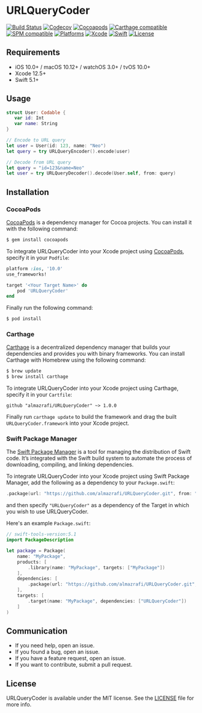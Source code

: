 # URLQueryCoder
[![Build Status](https://github.com/almazrafi/URLQueryCoder/workflows/CI/badge.svg?branch=main)](https://github.com/almazrafi/URLQueryCoder/actions)
[![Codecov](https://codecov.io/gh/almazrafi/URLQueryCoder/branch/main/graph/badge.svg?token=DRFk9RWXWB)](https://codecov.io/gh/almazrafi/URLQueryCoder)
[![Cocoapods](https://img.shields.io/cocoapods/v/URLQueryCoder)](http://cocoapods.org/pods/URLQueryCoder)
[![Carthage compatible](https://img.shields.io/badge/Carthage-Compatible-brightgreen.svg?style=flat)](https://github.com/Carthage/Carthage)
[![SPM compatible](https://img.shields.io/badge/SPM-Compatible-brightgreen.svg?style=flat)](https://swift.org/package-manager/)
[![Platforms](https://img.shields.io/cocoapods/p/URLQueryCoder)](https://developer.apple.com/discover/)
[![Xcode](https://img.shields.io/badge/Xcode-11-blue.svg)](https://developer.apple.com/xcode)
[![Swift](https://img.shields.io/badge/Swift-5.1-orange.svg)](https://swift.org)
[![License](https://img.shields.io/github/license/almazrafi/URLQueryCoder)](https://opensource.org/licenses/MIT)

## Requirements
- iOS 10.0+ / macOS 10.12+ / watchOS 3.0+ / tvOS 10.0+
- Xcode 12.5+
- Swift 5.1+

## Usage
```swift
struct User: Codable {
   var id: Int
   var name: String
}

// Encode to URL query
let user = User(id: 123, name: "Neo")
let query = try URLQueryEncoder().encode(user)

// Decode from URL query
let query = "id=123&name=Neo"
let user = try URLQueryDecoder().decode(User.self, from: query)
```

## Installation
### CocoaPods
[CocoaPods](http://cocoapods.org) is a dependency manager for Cocoa projects. You can install it with the following command:
``` bash
$ gem install cocoapods
```

To integrate URLQueryCoder into your Xcode project using [CocoaPods](http://cocoapods.org), specify it in your `Podfile`:
``` ruby
platform :ios, '10.0'
use_frameworks!

target '<Your Target Name>' do
    pod 'URLQueryCoder'
end
```

Finally run the following command:
``` bash
$ pod install
```

### Carthage
[Carthage](https://github.com/Carthage/Carthage) is a decentralized dependency manager that builds your dependencies and provides you with binary frameworks. You can install Carthage with Homebrew using the following command:
``` bash
$ brew update
$ brew install carthage
```

To integrate URLQueryCoder into your Xcode project using Carthage, specify it in your `Cartfile`:
``` ogdl
github "almazrafi/URLQueryCoder" ~> 1.0.0
```

Finally run `carthage update` to build the framework and drag the built `URLQueryCoder.framework` into your Xcode project.

### Swift Package Manager
The [Swift Package Manager](https://swift.org/package-manager/) is a tool for managing the distribution of Swift code. It’s integrated with the Swift build system to automate the process of downloading, compiling, and linking dependencies.

To integrate URLQueryCoder into your Xcode project using Swift Package Manager,
add the following as a dependency to your `Package.swift`:
``` swift
.package(url: "https://github.com/almazrafi/URLQueryCoder.git", from: "1.0.0")
```
and then specify `"URLQueryCoder"` as a dependency of the Target in which you wish to use URLQueryCoder.

Here's an example `Package.swift`:
``` swift
// swift-tools-version:5.1
import PackageDescription

let package = Package(
    name: "MyPackage",
    products: [
        .library(name: "MyPackage", targets: ["MyPackage"])
    ],
    dependencies: [
        .package(url: "https://github.com/almazrafi/URLQueryCoder.git", from: "1.0.0")
    ],
    targets: [
        .target(name: "MyPackage", dependencies: ["URLQueryCoder"])
    ]
)
```

## Communication
- If you need help, open an issue.
- If you found a bug, open an issue.
- If you have a feature request, open an issue.
- If you want to contribute, submit a pull request.

## License
URLQueryCoder is available under the MIT license. See the [LICENSE](LICENSE) file for more info.
